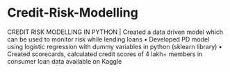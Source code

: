 # Credit-Risk-Modelling
CREDIT RISK MODELLING IN PYTHON |
Created a data driven model which can be used to monitor risk while lending loans
• Developed PD model using logistic regression with dummy variables in python (sklearn library)
• Created scorecards, calculated credit scores of 4 lakh+ members in consumer loan data available on Kaggle
